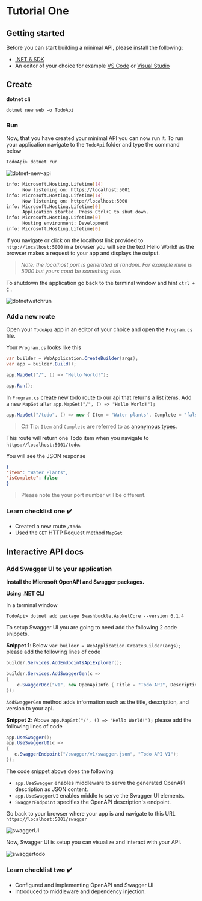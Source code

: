 # Tutorial One

## Getting started

Before you can start building a minimal API, please install the following:
- [.NET 6 SDK](https://dotnet.microsoft.com/download/dotnet)
- An editor of your choice for example [VS Code](https://code.visualstudio.com/) or [Visual Studio](https://visualstudio.microsoft.com/)

## Create 

**dotnet cli**


`dotnet new web -o TodoApi`

### Run 

Now, that you have created your minimal API you can now run it. To run your application navigate to the `TodoApi` folder and type the command below 

 `TodoApi> dotnet run`

![dotnet-new-api](https://user-images.githubusercontent.com/2546640/125850290-968b36c6-db5c-4dec-982b-496bc6d63aa4.gif)

``` bash
info: Microsoft.Hosting.Lifetime[14]
      Now listening on: https://localhost:5001
info: Microsoft.Hosting.Lifetime[14]
      Now listening on: http://localhost:5000
info: Microsoft.Hosting.Lifetime[0]
      Application started. Press Ctrl+C to shut down.
info: Microsoft.Hosting.Lifetime[0]
      Hosting environment: Development
info: Microsoft.Hosting.Lifetime[0]
```
If you navigate or click on the localhost link provided to `http://localhost:5000` in a browser you will see the text Hello World! as the browser makes a request to your app and displays the output.

> *Note: the localhost port is generated at random. For example mine is 5000 but yours coud be something else.*

To shutdown the application go back to the terminal window and hint `ctrl + C` .

![dotnetwatchrun](https://user-images.githubusercontent.com/2546640/125180054-9f27f380-e1c3-11eb-8769-4ddfbe358668.gif)

### Add a new route
Open your `TodoApi` app in an editor of your choice and open the `Program.cs` file.

Your `Program.cs` looks like this 

```cs
var builder = WebApplication.CreateBuilder(args);
var app = builder.Build();

app.MapGet("/", () => "Hello World!");

app.Run();
```

In `Program.cs` create new todo route to our api that returns a list items. Add  a new `MapGet` after `app.MapGet("/", () => "Hello World!");`

```cs 
app.MapGet("/todo", () => new { Item = "Water plants", Complete = "false" });
```
> C# Tip: `Item` and `Complete` are referred to as [anonymous types](https://docs.microsoft.com/en-us/dotnet/csharp/fundamentals/types/anonymous-types). 

This route will return one Todo item when you navigate to 
`https://localhost:5001/todo`. 

You will see the JSON response 
``` json
{
"item": "Water Plants",
"isComplete": false
}
```

> Please note the your port number will be different.

### Learn checklist one ✔️ 

- Created a new route `/todo`
- Used the `GET` HTTP Request method `MapGet`

## Interactive API docs 

### Add Swagger UI to your application 

 **Install the Microsoft OpenAPI and Swagger packages.** 

**Using .NET CLI**

In a terminal window 

```console 
TodoApi> dotnet add package Swashbuckle.AspNetCore --version 6.1.4
```
 

 To setup Swagger UI you are going to need add the following 2 code snippets. 
 
**Snippet 1**: Below `var builder = WebApplication.CreateBuilder(args);` please add the following lines of code 

```cs 
builder.Services.AddEndpointsApiExplorer();

builder.Services.AddSwaggerGen(c =>
{
    c.SwaggerDoc("v1", new OpenApiInfo { Title = "Todo API", Description = "Keep track of your tasks", Version = "v1" });
});
```
`AddSwaggerGen` method adds information such as the title, description, and version to your api.

**Snippet 2**: Above `app.MapGet("/", () => "Hello World!");` please add the following lines of code 

``` cs
app.UseSwagger();
app.UseSwaggerUI(c =>
{
   c.SwaggerEndpoint("/swagger/v1/swagger.json", "Todo API V1");
});
```
The code snippet above does the following
- `app.UseSwagger` enables middleware to serve the generated OpenAPI description as JSON content. 
- `app.UseSwaggerUI` enables middle to serve the Swagger UI elements.
- `SwaggerEndpoint` specifies the OpenAPI description's endpoint.

Go back to your browser where your app is and navigate to this URL `https://localhost:5001/swagger`


![swaggerUI](https://user-images.githubusercontent.com/2546640/125180553-49eee080-e1c9-11eb-99f5-0b093210f13a.png)

Now, Swagger UI is   setup you can visualize and interact with your API.


![swaggertodo](https://user-images.githubusercontent.com/2546640/125180523-0005fa80-e1c9-11eb-885c-46b7bbb9fef3.gif)

### Learn checklist two ✔️ 
- Configured and implementing OpenAPI and Swagger UI 
- Introduced to middleware and dependency injection.






